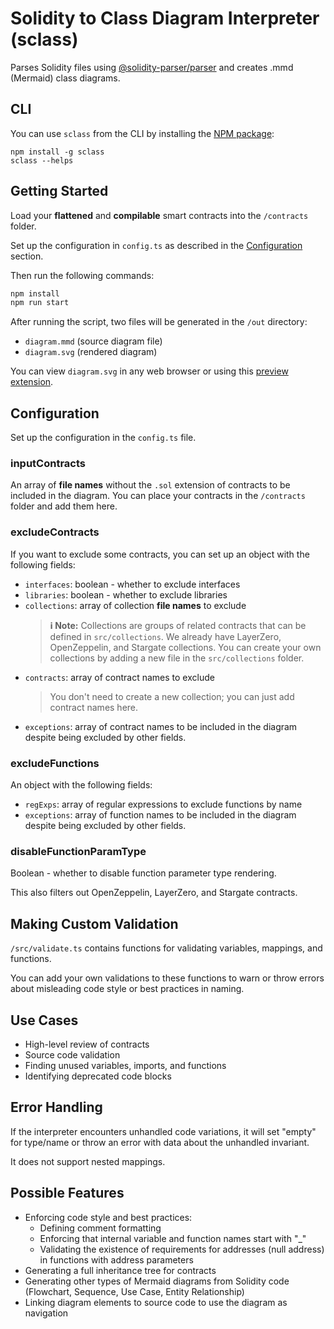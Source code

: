 # Solidity to Class Diagram Interpreter (sclass)

Parses Solidity files using [@solidity-parser/parser](https://www.npmjs.com/package/@solidity-parser/parser) and creates .mmd (Mermaid) class diagrams.

## CLI

You can use `sclass` from the CLI by installing the [NPM package](https://www.npmjs.com/package/sclass):

```
npm install -g sclass
sclass --helps
```

## Getting Started

Load your **flattened** and **compilable** smart contracts into the `/contracts` folder.

Set up the configuration in `config.ts` as described in the [Configuration](#configuration) section.

Then run the following commands:

```bash
npm install
npm run start
```

After running the script, two files will be generated in the `/out` directory:

-   `diagram.mmd` (source diagram file)
-   `diagram.svg` (rendered diagram)

You can view `diagram.svg` in any web browser or using this [preview extension](https://marketplace.visualstudio.com/items?itemName=vitaliymaz.vscode-svg-previewer).

## Configuration

Set up the configuration in the `config.ts` file.

### inputContracts

An array of **file names** without the `.sol` extension of contracts to be included in the diagram. You can place your contracts in the `/contracts` folder and add them here.

### excludeContracts

If you want to exclude some contracts, you can set up an object with the following fields:

-   `interfaces`: boolean - whether to exclude interfaces
-   `libraries`: boolean - whether to exclude libraries
-   `collections`: array of collection **file names** to exclude
    > **ℹ️ Note:** Collections are groups of related contracts that can be defined in `src/collections`. We already have LayerZero, OpenZeppelin, and Stargate collections. You can create your own collections by adding a new file in the `src/collections` folder.
-   `contracts`: array of contract names to exclude
    > You don't need to create a new collection; you can just add contract names here.
-   `exceptions`: array of contract names to be included in the diagram despite being excluded by other fields.

### excludeFunctions

An object with the following fields:

-   `regExps`: array of regular expressions to exclude functions by name
-   `exceptions`: array of function names to be included in the diagram despite being excluded by other fields.

### disableFunctionParamType

Boolean - whether to disable function parameter type rendering.

This also filters out OpenZeppelin, LayerZero, and Stargate contracts.

## Making Custom Validation

`/src/validate.ts` contains functions for validating variables, mappings, and functions.

You can add your own validations to these functions to warn or throw errors about misleading code style or best practices in naming.

## Use Cases

-   High-level review of contracts
-   Source code validation
-   Finding unused variables, imports, and functions
-   Identifying deprecated code blocks

## Error Handling

If the interpreter encounters unhandled code variations, it will set "empty" for type/name or throw an error with data about the unhandled invariant.

It does not support nested mappings.

## Possible Features

-   Enforcing code style and best practices:
    -   Defining comment formatting
    -   Enforcing that internal variable and function names start with "\_"
    -   Validating the existence of requirements for addresses (null address) in functions with address parameters
-   Generating a full inheritance tree for contracts
-   Generating other types of Mermaid diagrams from Solidity code (Flowchart, Sequence, Use Case, Entity Relationship)
-   Linking diagram elements to source code to use the diagram as navigation
